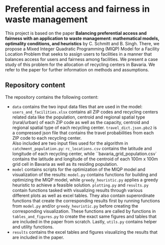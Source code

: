 # Preferential access and fairness in waste management
This project is based on the paper **Balancing preferential access and fairness with an application to waste management: mathematical models, optimality conditions, and heuristics** by C. Schmitt and B. Singh. There, we propose a Mixed Integer Quadratic Programming (MIQP) Model for a Facility Location Problem that seeks to assign users to facilities in a manner that balances access for users and fairness among facilities. We present a case study of this problem for the allocation of recycling centers in Bavaria. We refer to the paper for further information on methods and assumptions.
## Repository content
The repository contains the following content:
- `data` contains the two input data files that are used in the model: `users_and_facilities.xlsx` contains all ZIP codes and recycling centers related data like the population, centroid and regional spatial type (rural/urban) of each ZIP code as well as the capacity, centroid and regional spatial type of each recycling center. `travel_dict.json.pbz2` is a compressed json file that contains the travel probabilities from each ZIP code to each recycling center.  
Also included are two input files used for the algorithm in `catchment_population.py`:  `rc_locations.csv` contains the latitude and longitude of each recycling center, while ``bavaria_grid_population.csv` contains the latitude and longitude of the centroid of each 100m x 100m grid cell in Bavaria as well as its residing population.
- `model` contains scripts for the optimization of the MIQP model and visualization of the results: `model.py` contains functions for building and optimizing the MIQP model, while `greedy_heuristic.py` applies a greedy heuristic to achieve a feasible solution. `plotting.py` and `results.py` contain functions tasked with visualizing results through various different plots as well as excel tables. They also contain superordinate functions that create the corresponding results first by running functions from `model.py` and/or `greedy_heuristic.py` before creating the corresponding visualization. These functions are called by functions in `tables_and_figures.py` to create the exact same figures and tables that are included in the paper from scratch. Lastly, `utils.py` contains helper and utility functions.
- `results` contains the excel tables and figures visualizing the results that are included in the paper.

